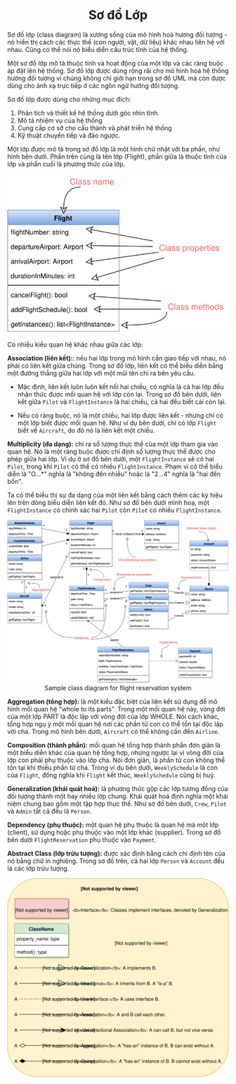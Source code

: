 <h1 align="center">Sơ đồ Lớp</h1>

Sơ đồ lớp (class diagram) là xương sống của mô hình hoá hương đối tượng - nó hiển thị cách các thực thể (con người, vật, dữ liệu) khác nhau liên hệ với nhau. Cũng có thể nói nó biểu diễn cấu trúc tĩnh của hệ thống.

Một sơ đồ lớp mô tả thuộc tính và hoạt động của một lớp và các ràng buộc áp đặt lên hệ thống. Sơ đồ lớp được dùng rộng rãi cho mô hình hoá hệ thống hướng đối tượng vì chúng không chỉ giới hạn trong sơ đồ UML mà còn được dùng cho ánh xạ trực tiếp ở các ngôn ngữ hướng đối tượng.

Sơ đồ lớp được dùng cho những mục đích:

1. Phân tích và thiết kế hệ thống dưới góc nhìn tĩnh.
2. Mô tả nhiệm vụ của hệ thống
3. Cụng cấp cơ sở cho cấu thành và phát triển hệ thống
4. Kỹ thuật chuyển tiếp và đảo ngược.

Một lớp được mô tả trong sơ đồ lớp là một hình chữ nhật với ba phần, như hình bên dưới. Phần trên cùng là tên lớp (Flight), phần giữa là thuộc tính của lớp và phần cuối là phương thức của lớp.

<p align="center">
    <img src="../assets/class-relationship.svg" alt="Class Relationships">
</p>

Có nhiều kiểu quan hệ khác nhau giữa các lớp:

**Association (liên kết):**: nếu hai lớp trong mô hình cần giao tiếp với nhau, nó phải có liên kết giữa chúng. Trong sơ đồ lớp, liên kết có thể biểu diễn bằng một đường thẳng giữa hai lớp với một mũi tên chỉ ra bên yêu cầu.

* Mặc định, liên kết luôn luôn kết nối hai chiều, có nghĩa là cả hai lớp đều nhận thức được mối quan hệ với lớp còn lại. Trong sơ đồ bên dưới, liên kết giữa `Pilot` và `FlightInstance` là hai chiều, cả hai đều biết cái còn lại.

* Nếu có ràng buộc, nó là một chiều, hai lớp được liên kết - nhưng chỉ có một lớp biết được mối quan hệ. Như ví dụ bên dưới, chỉ có lớp `Flight` biết về `Aircraft`, do đó nó là liên kết một chiều.

**Multiplicity (đa dạng):** chỉ ra số lượng thực thể của một lớp tham gia vào quan hệ. Nó là một ràng buộc được chỉ định số lượng thực thể được cho phép giữa hai lớp. Ví dụ ở sơ đồ bên dưới, một `FlightInstance` sẽ có hai `Pilot`, trong khi `Pilot` có thể có nhiều `FlightInstance`. Phạm vi có thể biểu diễn là "O...*" nghĩa là "không đến nhiều" hoặc là "2...4" nghĩa là "hai đến bốn".

Ta có thể biểu thị sự đa dạng của một liên kết bằng cách thêm các ký hiệu lên trên dòng biểu diễn liên kết đó. Như sơ đồ bên dưới mình hoạ, một `FlightInstance` có chính xác hai `Pilot` còn `Pilot` có nhiều `FlightInstance`.

<p align="center">
    <img src="../assets/class-diagram.png" alt="Class Diagram">
    <br />
    Sample class diagram for flight reservation system
</p>

**Aggregation (tổng hợp):** là một kiểu đặc biệt của liên kết sử dụng để mô hình mối quan hệ "whole to its parts". Trong một mối quan hệ này, vòng đời của một lớp PART là độc lập với vòng đời của lớp WHOLE. Nói cách khác, tổng hợp ngụ ý một mối quan hệ nơi các phần tử con có thể tồn tại độc lập với cha. Trong mô hình bên dưới, `Aircraft` có thể không cần đến `Airline`.

**Composition (thành phần):** mối quan hệ tổng hợp thành phần đơn giản là một biểu diễn khác của quan hệ tổng hợp, nhưng ngược lại vì vòng đời của lớp con phải phụ thuộc vào lớp cha. Nói đơn giản, là phần tử con không thể tồn tại khi thiếu phần tử cha. Trong ví dụ bên dưới, `WeeklySchedule`
là con của `Flight`, đồng nghĩa khi `Flight` kết thúc, `WeeklySchedule` cũng bị huỷ.

**Generalization (khái quát hoá):** là phương thức gộp các lớp tương đồng của đối tượng thành một hay nhiều lớp chung. Khái quát hoá định nghĩa một khái niệm chung bao gồm một tập hợp thực thể. Như sơ đồ bên dưới, `Crew`, `Pilot` và `Admin` tất cả đều là `Person`.

**Dependency (phụ thuộc):** một quan hệ phụ thuộc là quan hệ mà một lớp (client), sử dụng hoặc phụ thuộc vào một lớp khác (supplier). Trong sơ đồ bên dưới `FlightReservation` phụ thuộc vào `Payment`.

**Abstract Class (lớp trừu tượng):** được xác định bằng cách chỉ định tên của nó bằng chữ in nghiêng. Trong sơ đồ trên, cả hai lớp `Person` và `Account` đều là các lớp trừu tượng.

<p align="center">
    <img src="../assets/uml-conversion.svg" alt="UML Conversion">
</p>